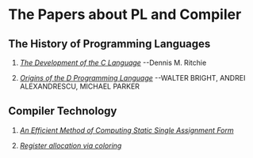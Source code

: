 # The Papers about PL and Compiler

## The History of Programming Languages

1. [*The Development of the C Language*](https://www.bell-labs.com/usr/dmr/www/chist.html) --Dennis M. Ritchie

2. [*Origins of the D Programming Language*](http://erdani.com/hopl2020-draft.pdf) --WALTER BRIGHT, ANDREI ALEXANDRESCU, MICHAEL PARKER

## Compiler Technology

1. [*An Efficient Method of Computing Static Single Assignment Form*](http://pages.cs.wisc.edu/~fischer/cs701.f08/ssa.pdf)

2. [*Register allocation via coloring*](https://dl.acm.org/doi/10.5555/2245737.2245881)